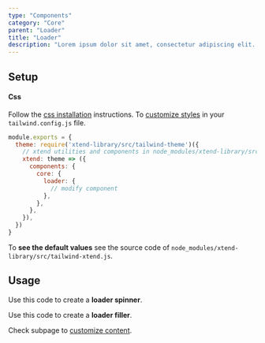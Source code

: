 ```yaml
---
type: "Components"
category: "Core"
parent: "Loader"
title: "Loader"
description: "Lorem ipsum dolor sit amet, consectetur adipiscing elit. Nunc tempus laoreet leo sit amet iaculis."
---
```


## Setup

#### Css

Follow the [css installation](/introduction/getting-started/setup#css-installation) instructions. To [customize styles](/introduction/getting-started/setup#css-customization) in your `tailwind.config.js` file.

```jsx
module.exports = {
  theme: require('xtend-library/src/tailwind-theme')({
    // xtend utilities and components in node_modules/xtend-library/src/tailwind-xtend.js
    xtend: theme => ({
      components: {
        core: {
          loader: {
            // modify component
          },
        },
      },
    }),
  })
}
```

To **see the default values** see the source code of `node_modules/xtend-library/src/tailwind-xtend.js`.

## Usage

Use this code to create a **loader spinner**.

<demo>
  <demovanilla src="vanilla/components/core/loader/spinner">
  </demovanilla>
</demo>

Use this code to create a **loader filler**.

<demo>
  <demovanilla src="vanilla/components/core/loader/filler-x">
  </demovanilla>
</demo>

Check subpage to [customize content](/components/core/loader/content#filler).
